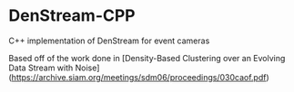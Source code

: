 # DenStream-CPP
C++  implementation of DenStream for event cameras

Based off of the work done in [Density-Based Clustering over an Evolving Data Stream with Noise] (https://archive.siam.org/meetings/sdm06/proceedings/030caof.pdf)
